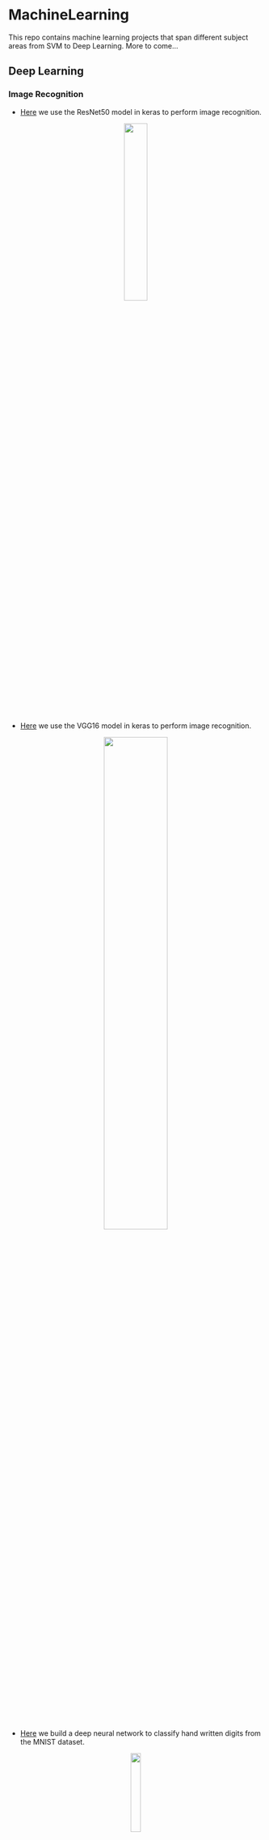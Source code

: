 # MachineLearning
This repo contains machine learning projects that span different subject areas from SVM to Deep Learning. More to come...

## Deep Learning
### Image Recognition
* [Here](/DeepLearning/ImageRecog/DeepLearningWithKeras-ImageRecog.ipynb) we use the ResNet50 model in keras to perform image recognition.<br/>
<p align="center">
<img src='https://ichef.bbci.co.uk/news/624/cpsprodpb/1245E/production/_102564847_gettyimages-946921072.jpg' width="30%"/></p>


* [Here](/DeepLearning/ImageRecog/DeepLearningWithKeras_ImageRecog_VGG16.ipynb) we use the VGG16 model in keras to perform image recognition.<br/>
<p align="center">
  <img src='https://camo.githubusercontent.com/aaa4dfbee5a65ad656fe8fc2233ce0628dbc7720/68747470733a2f2f6d69726f2e6d656469756d2e636f6d2f6d61782f313230302f312a4154497831536d6b45483046614c5f35664d765832772e6a706567' width="50%" hight="40%"/></p>


* [Here](DeepLearning/ImageRecog/DeepLearning_DigitClassificationWithKeras.ipynb) we build a deep neural network to classify hand written digits from the MNIST dataset. <br/>
<p align="center">
<img src='https://camo.githubusercontent.com/67f1a590b484c3f006597f781a46b60903c26d23/68747470733a2f2f692e7974696d672e636f6d2f76692f7572364a5932486c2d4d4d2f687164656661756c742e6a7067' width="20%" hight="40%"/></p>



## SVMs
### Image Classification
* [Here](SVM/EigenFaces_PCA.ipynb) we use a combination of PCA and SVMs to classify famous faces
<p align="center">
<img src='https://upload.wikimedia.org/wikipedia/commons/6/67/Eigenfaces.png' width="20%" hight="40%"/></p>
